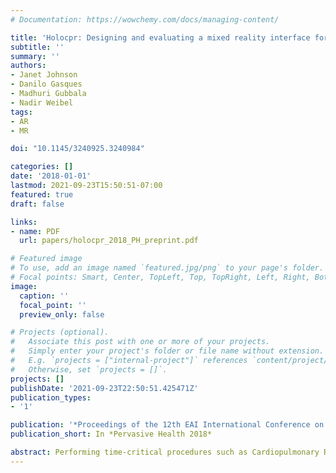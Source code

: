 ```yaml
---
# Documentation: https://wowchemy.com/docs/managing-content/

title: 'Holocpr: Designing and evaluating a mixed reality interface for time-critical emergencies (PH 2018)'
subtitle: ''
summary: ''
authors:
- Janet Johnson
- Danilo Gasques
- Madhuri Gubbala
- Nadir Weibel
tags:
- AR
- MR

doi: "10.1145/3240925.3240984"

categories: []
date: '2018-01-01'
lastmod: 2021-09-23T15:50:51-07:00
featured: true
draft: false

links:
- name: PDF
  url: papers/holocpr_2018_PH_preprint.pdf

# Featured image
# To use, add an image named `featured.jpg/png` to your page's folder.
# Focal points: Smart, Center, TopLeft, Top, TopRight, Left, Right, BottomLeft, Bottom, BottomRight.
image:
  caption: ''
  focal_point: ''
  preview_only: false

# Projects (optional).
#   Associate this post with one or more of your projects.
#   Simply enter your project's folder or file name without extension.
#   E.g. `projects = ["internal-project"]` references `content/project/deep-learning/index.md`.
#   Otherwise, set `projects = []`.
projects: []
publishDate: '2021-09-23T22:50:51.425471Z'
publication_types:
- '1'

publication: '*Proceedings of the 12th EAI International Conference on Pervasive Computing Technologies for Healthcare*'
publication_short: In *Pervasive Health 2018*

abstract: Performing time-critical procedures such as Cardiopulmonary Resuscitation (CPR) usually requires trained individuals on the scene. Even when step by step instructions are available, most bystanders do not attempt resuscitation due to panic or fear of failing, often at the cost of the victim's life. We propose Mixed Reality (MR) as a compelling medium to support time-critical emergencies, and study its use in this context through an iterative user-centered design process. Our research outlines a number of key considerations for the design of time-critical emergency interfaces that led to the creation of HoloCPR, an MR application providing real-time instructions for resuscitation through a combination of visual and spatial cues. HoloCPR's comparative evaluation during a realistic resuscitation scenario indicates how the use of MR can result in decreased reaction time and increased procedural accuracy. With this work, we hope to bootstrap a new wave of MR applications for time-critical emergencies that can be included in first aid kits in the future.
---
```

